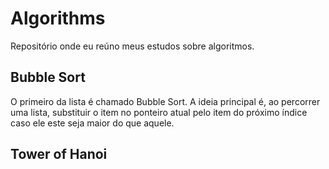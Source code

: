 # Algorithms

Repositório onde eu reúno meus estudos sobre algoritmos.



## Bubble Sort

O primeiro da lista é chamado Bubble Sort. A ideia principal é, ao percorrer uma lista, substituir o item no ponteiro atual pelo item do próximo índice caso ele este seja maior do que aquele. 

## Tower of Hanoi

